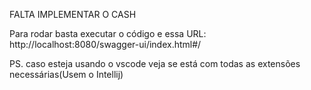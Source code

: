 FALTA IMPLEMENTAR O CASH

Para rodar basta executar o código e essa URL: http://localhost:8080/swagger-ui/index.html#/

PS. caso esteja usando o vscode veja se está com todas as extensões necessárias(Usem o Intellij) 

